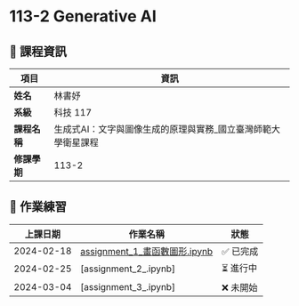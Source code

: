 # 113-2 Generative AI

## 📌 課程資訊
| 項目   | 資訊 |
|--------|------|
| **姓名** | 林書妤 |
| **系級** | 科技 117 |
| **課程名稱** | 生成式AI：文字與圖像生成的原理與實務_國立臺灣師範大學衛星課程 |
| **修課學期** | 113-2 |  

## 📝 作業練習
| 上課日期  | 作業名稱 | 狀態 |
|-----------|------------------------------|--------|
| 2024-02-18 | [assignment_1_畫函數圖形.ipynb](assignment_1_畫函數圖形.ipynb) | ✅ 已完成 |
| 2024-02-25 | [assignment_2_.ipynb] | ⏳ 進行中 |
| 2024-03-04 | [assignment_3_.ipynb] | ❌ 未開始 |
